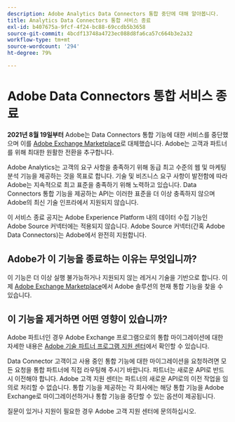 ```yaml
---
description: Adobe Analytics Data Connectors 통합 중단에 대해 알아봅니다.
title: Analytics Data Connectors 통합 서비스 종료
exl-id: b407675a-9fcf-4f24-bc88-69ccdb5b3658
source-git-commit: 4bcdf13748a4723ec088d8fa6ca57c664b3e2a32
workflow-type: tm+mt
source-wordcount: '294'
ht-degree: 79%

---
```


# Adobe Data Connectors 통합 서비스 종료

**2021년 8월 19일부터** Adobe는 Data Connectors 통합 기능에 대한 서비스를 중단했으며 이를 [Adobe Exchange Marketplace](https://exchange.adobe.com/experiencecloud.analytics.html#product)로 대체했습니다. Adobe는 고객과 파트너를 위해 최대한 원활한 전환을 추구합니다.

Adobe Analytics는 고객의 요구 사항을 충족하기 위해 동급 최고 수준의 웹 및 마케팅 분석 기능을 제공하는 것을 목표로 합니다. 기술 및 비즈니스 요구 사항이 발전함에 따라 Adobe는 지속적으로 최고 표준을 충족하기 위해 노력하고 있습니다. Data Connectors 통합 기능을 제공하는 API는 이러한 표준을 더 이상 충족하지 않으며 Adobe의 최신 기술 인프라에서 지원되지 않습니다.

이 서비스 종료 공지는 Adobe Experience Platform 내의 데이터 수집 기능인 Adobe Source 커넥터에는 적용되지 않습니다. Adobe Source 커넥터(간혹 Adobe Data Connectors)는 Adobe에서 완전히 지원합니다.

## Adobe가 이 기능을 종료하는 이유는 무엇입니까?

이 기능은 더 이상 실행 불가능하거나 지원되지 않는 레거시 기술을 기반으로 합니다. 이제 [Adobe Exchange Marketplace](https://exchange.adobe.com/experiencecloud.analytics.html#product)에서 Adobe 솔루션의 현재 통합 기능을 찾을 수 있습니다.

## 이 기능을 제거하면 어떤 영향이 있습니까?

Adobe 파트너인 경우 Adobe Exchange 프로그램으로의 통합 마이그레이션에 대한 자세한 내용은 [Adobe 기술 파트너 프로그램 지원 센터](https://adobeexchangeec.zendesk.com/hc/ko-kr/articles/360003867071-Adobe-Analytics-Integration-Tools)에서 확인할 수 있습니다.

Data Connector 고객이고 사용 중인 통합 기능에 대한 마이그레이션을 요청하려면 모든 요청을 통합 파트너에 직접 라우팅해 주시기 바랍니다. 파트너는 새로운 API로 반드시 이전해야 합니다. Adobe 고객 지원 센터는 파트너의 새로운 API로의 이전 작업을 임의로 처리할 수 없습니다. 통합 기능을 제공하는 각 회사에는 해당 통합 기능을 Adobe Exchange로 마이그레이션하거나 통합 기능을 중단할 수 있는 옵션이 제공됩니다.

질문이 있거나 지원이 필요한 경우 Adobe 고객 지원 센터에 문의하십시오.
